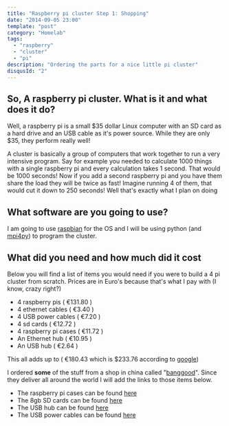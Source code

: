 ```yaml
---
title: "Raspberry pi cluster Step 1: Shopping"
date: "2014-09-05 23:00"
template: "post"
category: "Homelab"
tags:
  - "raspberry"
  - "cluster"
  - "pi"
description: "Ordering the parts for a nice little pi cluster"
disqusId: "2"
---
```


## So, A raspberry pi cluster. What is it and what does it do?

Well, a raspberry pi is a small $35 dollar Linux computer with an SD card as a hard drive and an USB cable as it's power source. While they are only $35, they perform really well!

A cluster is basically a group of computers that work together to run a very intensive program. Say for example you needed to calculate 1000 things with a single raspberry pi and every calculation takes 1 second. That would be 1000 seconds! Now if you add a second raspberry pi and you have them share the load they will be twice as fast! Imagine running 4 of them, that would cut it down to 250 seconds! Well that's exactly what I plan on doing

## What software are you going to use?

I am going to use [raspbian](https://www.raspbian.org/) for the OS and I will be using python (and [mpi4py](https://mpi4py.scipy.org/)) to program the cluster.

## What did you need and how much did it cost

Below you will find a list of items you would need if you were to build a 4 pi cluster from scratch. Prices are in Euro's because that's what I pay with (I know, crazy right?)

- 4 raspberry pis ( €131.80 )
- 4 ethernet cables ( €3.40 )
- 4 USB power cables ( €7.20 )
- 4 sd cards ( €12.72 )
- 4 raspberry pi cases ( €11.72 )
- An Ethernet hub ( €10.95 )
- An USB hub ( €2.64 )

This all adds up to ( €180.43 which is $233.76 according to [google](https://www.google.nl/search?site=&source=hp&q=180.43+euro+to+dollar&oq=180.43+euro+to+dollar&gs_l=hp.3..33i21l2.879.5191.0.5287.28.24.3.1.1.0.157.1273.22j1.23.0....0...1c.1.53.hp..9.19.917.0.jex09uDmbow))

I ordered **some** of the stuff from a shop in china called "[banggood](https://banggood.com)". Since they deliver all around the world I will add the links to those items below.

- The raspberry pi cases can be found [here](https://www.banggood.com/Transparent-Box-Case-Shell-For-Raspberry-Pi-512MB-Version-p-923015.html)
- The 8gb SD cards can be found [here](https://www.banggood.com/8GB-SD-HC-SDHC-Flash-Secure-Digital-Memory-Card-Camera-p-938458.html)
- The USB hub can be found [here](https://www.banggood.com/Wholesale-Laptop-PC-New-Black-4-Port-Tap-USB-2_0-High-Speed-Hub-ON-Or-OFF-Sharing-Switch-p-45306.html)
- The USB power cables can be found [here](https://www.banggood.com/Retractable-Micro-USB-Data-Sync-Charger-Cable-For-Cellphones-p-90245.html)
